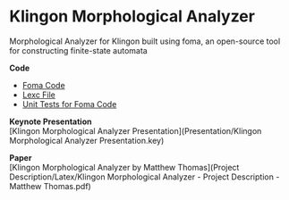# Klingon Morphological Analyzer

Morphological Analyzer for Klingon built using foma, an open-source tool for constructing finite-state automata

**Code**  
* [Foma Code](klingon.foma)
* [Lexc File](klingon.lexc)
* [Unit Tests for Foma Code](klingon-test.foma)

**Keynote Presentation**  
[Klingon Morphological Analyzer Presentation](Presentation/Klingon Morphological Analyzer Presentation.key)

**Paper**  
[Klingon Morphological Analyzer by Matthew Thomas](Project Description/Latex/Klingon Morphological Analyzer - Project Description - Matthew Thomas.pdf)
